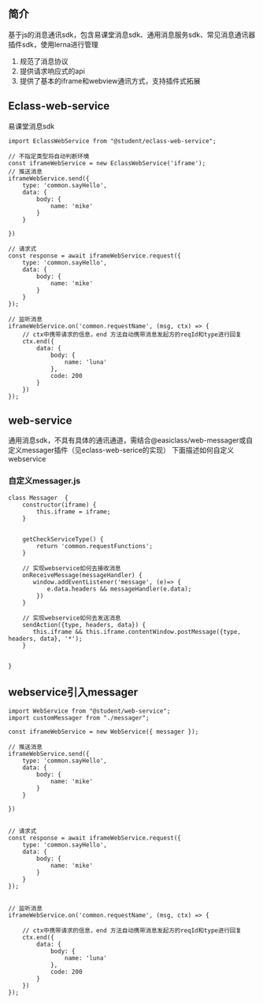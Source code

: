 ## 简介
基于js的消息通讯sdk，包含易课堂消息sdk、通用消息服务sdk、常见消息通讯器插件sdk，使用lerna进行管理
 

1.  规范了消息协议
2.  提供请求响应式的api
3.  提供了基本的iframe和webview通讯方式，支持插件式拓展


## Eclass-web-service
易课堂消息sdk

```
import EclassWebService from "@student/eclass-web-service";

// 不指定类型将自动判断环境
const iframeWebService = new EclassWebService('iframe');
// 推送消息
iframeWebService.send({
    type: 'common.sayHello',
    data: {
        body: {
            name: 'mike'
        }
    }
   
})

// 请求式
const response = await iframeWebService.request({
    type: 'common.sayHello',
    data: {
        body: {
            name: 'mike'
        }
    }
});

// 监听消息
iframeWebService.on('common.requestName', (msg, ctx) => {
    // ctx中携带请求的信息，end 方法自动携带消息发起方的reqId和type进行回复
    ctx.end({
        data: {
            body: {
                name: 'luna'
            },
            code: 200
        }
    })
});
```

## web-service
通用消息sdk，不具有具体的通讯通道，需结合@easiclass/web-messager或自定义messager插件（见eclass-web-serice的实现）
下面描述如何自定义webservice


### 自定义messager.js
```
class Messager  {
    constructor(iframe) {
        this.iframe = iframe;
    }


    getCheckServiceType() {
        return 'common.requestFunctions';
    }

    // 实现webservice如何去接收消息
    onReceiveMessage(messageHandler) {
       window.addEventListener('message', (e)=> {
           e.data.headers && messageHandler(e.data);
        }) 
    }
    
    // 实现webservice如何去发送消息
    sendAction({type, headers, data}) {
       this.iframe && this.iframe.contentWindow.postMessage({type, headers, data}, '*');
    }


}

```

## webservice引入messager
```
import WebService from "@student/web-service";
import customMessager from "./messager";

const iframeWebService = new WebService({ messager });

// 推送消息
iframeWebService.send({
    type: 'common.sayHello',
    data: {
        body: {
            name: 'mike'
        }
    }
   
})


// 请求式
const response = await iframeWebService.request({
    type: 'common.sayHello',
    data: {
        body: {
            name: 'mike'
        }
    }
});


// 监听消息
iframeWebService.on('common.requestName', (msg, ctx) => {

    // ctx中携带请求的信息，end 方法自动携带消息发起方的reqId和type进行回复
    ctx.end({
        data: {
            body: {
                name: 'luna'
            },
            code: 200
        }
    })
});

    
```